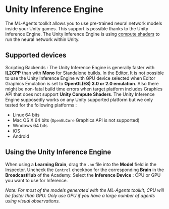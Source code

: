 # Unity Inference Engine

The ML-Agents toolkit allows you to use pre-trained neural network models
inside your Unity games. This support is possible thanks to the Unity Inference
Engine. The Unity Inference Engine is using 
[compute shaders](https://docs.unity3d.com/Manual/class-ComputeShader.html) 
to run the neural network within Unity. 

## Supported devices

Scripting Backends : The Unity Inference Engine is generally faster with 
__IL2CPP__ than with __Mono__ for Standalone builds.
In the Editor, It is not possible to use the Unity Inference Engine with 
GPU device selected when Editor Graphics Emulation is set to __OpenGL(ES) 
3.0 or 2.0 emulation__. Also there might be non-fatal build time errors 
when target platform includes Graphics API that does not support 
__Unity Compute Shaders__.
The Unity Inference Engine supposedly works on any Unity supported platform
but we only tested for the following platforms :

* Linux 64 bits
* Mac OS X 64 bits (`OpenGLCore` Graphics API is not supported)
* Windows 64 bits
* iOS
* Android

## Using the Unity Inference Engine

When using a **Learning Brain**, drag the `.nn` file into the **Model** field 
in the Inspector. 
Uncheck the `Control` checkbox for the corresponding **Brain** in the 
**BroadcastHub** of the Academy.
Select the **Inference Device** : CPU or GPU you want to use for Inference.

_Note: For most of the models generated with the ML-Agents toolkit, CPU will be faster than GPU. Only use GPU if you have a large number of agents using visual observations._
